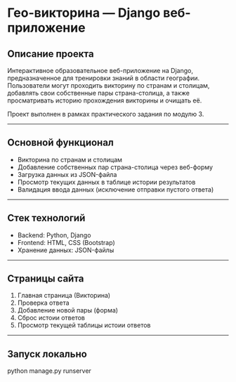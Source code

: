 # Гео-викторина — Django веб-приложение

## Описание проекта

Интерактивное образовательное веб-приложение на Django, предназначенное для тренировки знаний в области географии. Пользователи могут проходить викторину по странам и столицам, добавлять свои собственные пары страна-столица, а также просматривать историю прохождения викторины и очищать её.

Проект выполнен в рамках практического задания по модулю 3.

---

## Основной функционал

- Викторина по странам и столицам
- Добавление собственных пар страна-столица через веб-форму
- Загрузка данных из JSON-файла
- Просмотр текущих данных в таблице истории результатов
- Валидация ввода данных (исключение отправки пустого ответа)

---

## Стек технологий

- Backend: Python, Django
- Frontend: HTML, CSS (Bootstrap)
- Хранение данных: JSON-файлы

---

## Страницы сайта

1. Главная страница (Викторина)
2. Проверка ответа
3. Добавление новой пары (форма)
4. Сброс истоии ответов
5. Просмотр текущей таблицы истоии ответов

---

## Запуск локально


python manage.py runserver
